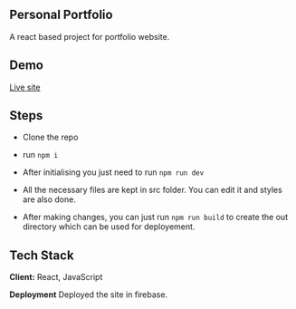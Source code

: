 ## Personal Portfolio

A react based project for portfolio website. 

## Demo

[Live site](https://lijojosef-blog.web.app/)



## Steps

- Clone the repo

- run ``npm i``

- After initialising you just need to run ``npm run dev``

- All the necessary files are kept in src folder. You can edit it and styles are also done.

- After making changes, you can just run ``npm run build`` to create the out directory which can be used for deployement.

## Tech Stack

**Client:** React, JavaScript

__Deployment__ Deployed the site in firebase. 
